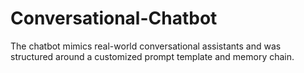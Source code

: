 # Conversational-Chatbot
The chatbot mimics real-world conversational assistants and was structured around a customized prompt template and memory chain.
